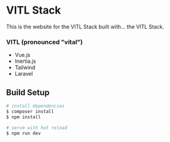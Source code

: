 # VITL Stack

This is the website for the VITL Stack built with... the VITL Stack.

### VITL (pronounced "vital")

- Vue.js
- Inertia.js
- Tailwind
- Laravel

## Build Setup

```bash
# install dependencies
$ composer install
$ npm install

# serve with hot reload
$ npm run dev
```
